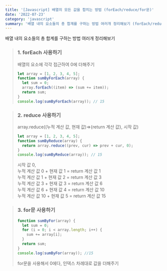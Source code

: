 ```yaml
---
title: '[Javascript] 배열의 모든 값을 합치는 방법 (forEach/reduce/for문)'
date: '2022-07-23'
category: 'javascript'
summary: '배열 내의 요소들의 총 합계를 구하는 방법 여러개 정리해보기 (forEach/reduce/for문)'
---
```


배열 내의 요소들의 총 합계를 구하는 방법 여러개 정리해보기

> ### 1\. forEach 사용하기
>
> 배열의 요소에 각각 접근하여 0에 더해주기
>
> ```js
> let array = [1, 2, 3, 4, 5];
> function sumByForEach(array) {
>   let sum = 0;
>   array.forEach((item) => (sum += item));
>   return sum;
> }
> console.log(sumByForEach(array)); // 15
> ```

####

> ### 2\. reduce 사용하기
>
> array.reduce((누적 계산 값, 현재 값)=>{return 계산 값}, 시작 값)
>
> ```js
> let array = [1, 2, 3, 4, 5];
> function sumByReduce(array) {
>   return array.reduce((prev, cur) => prev + cur, 0);
> }
> console.log(sumByReduce(array)); // 15
> ```
>
> 시작 값 0,  
> 누적 계산 값 0 + 현재 값 1 = return 계산 값 1  
> 누적 계산 값 1 + 현재 값 2 = return 계산 값 3  
> 누적 계산 값 3 + 현재 값 3 = return 계산 값 6  
> 누적 계산 값 6 + 현재 값 4 = return 계산 값 10  
> 누적 계산 값 10 + 현재 값 5 = return 계산 값 15

####

> ### 3\. for문 사용하기
>
> ```js
> function sumByFor(array) {
>   let sum = 0;
>   for (i = 0; i < array.length; i++) {
>     sum += array[i];
>   }
>   return sum;
> }
> console.log(sumByFor(array)); //15
> ```
>
> for문을 사용해서 0에다, 인덱스 차례대로 값을 더해주기
